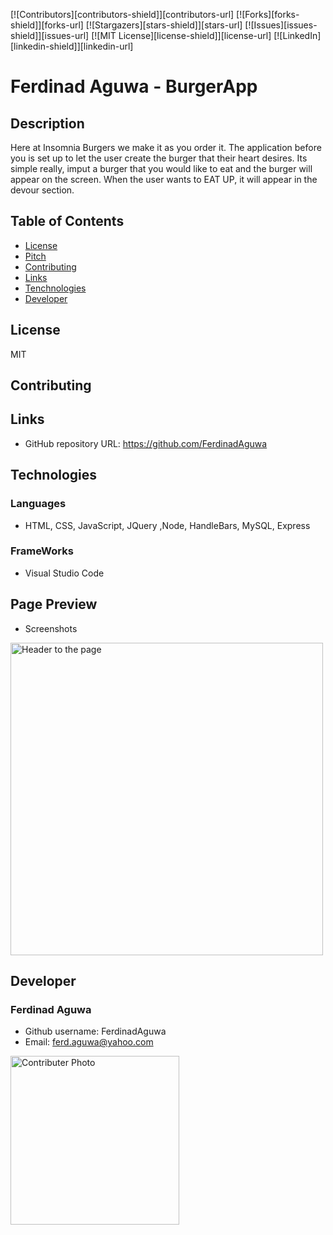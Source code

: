 [![Contributors][contributors-shield]][contributors-url]
[![Forks][forks-shield]][forks-url]
[![Stargazers][stars-shield]][stars-url]
[![Issues][issues-shield]][issues-url]
[![MIT License][license-shield]][license-url]
[![LinkedIn][linkedin-shield]][linkedin-url]

# Ferdinad Aguwa - BurgerApp
## Description
Here at Insomnia Burgers we make it as you order it. The application before you is set up to let the user create the burger that their heart desires. Its simple really, imput a burger that you would like to eat and the burger will appear on the screen. When the user wants to EAT UP, it will appear in the devour section. 

## Table of Contents
* [License](#license)
* [Pitch](#pitch)
* [Contributing](#contributing)
* [Links](#Links)
* [Tenchnologies](#Technologies)
* [Developer](#Developer)
## License
MIT
## Contributing

## Links
* GitHub repository URL: https://github.com/FerdinadAguwa
## Technologies
### Languages
* HTML, CSS, JavaScript, JQuery ,Node, HandleBars, MySQL, Express
### FrameWorks
* Visual Studio Code
## Page Preview
* Screenshots

<img src= "public/images/burgerscreen.png"
alt= "Header to the page "
width=500px
/>




## Developer
### Ferdinad Aguwa 
* Github username: FerdinadAguwa
* Email: ferd.aguwa@yahoo.com

<img src= "public/images/0.jpeg"
     alt="Contributer Photo"
     width=270px
     style="float: left; margin-right: 10px;"/>
